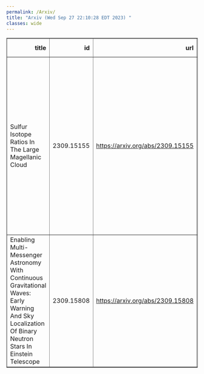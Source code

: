 ```yaml
---
permalink: /Arxiv/
title: "Arxiv (Wed Sep 27 22:10:28 EDT 2023) "
classes: wide
---
```

<table border="1" class="dataframe">
  <thead>
    <tr style="text-align: right;">
      <th>title</th>
      <th>id</th>
      <th>url</th>
      <th>authors</th>
      <th>Local Authors</th>
    </tr>
  </thead>
  <tbody>
    <tr>
      <td>Sulfur Isotope Ratios In The Large Magellanic Cloud</td>
      <td>2309.15155</td>
      <td><a href="https://arxiv.org/abs/2309.15155" target="_blank">https://arxiv.org/abs/2309.15155</a></td>
      <td>Y. Gong, C. Henkel, K. M. Menten, C. -H. ~R. Chen, Z. Y. Zhang, Y. T. Yan, A. Weiss, N. Langer, J. Z. Wang, R. Q. Mao, X. D. Tang, W. Yang, Y. P. Ao, M. Wang</td>
      <td>Ji Wang</td>
    </tr>
    <tr>
      <td>Enabling Multi-Messenger Astronomy With Continuous Gravitational Waves:   Early Warning And Sky Localization Of Binary Neutron Stars In Einstein   Telescope</td>
      <td>2309.15808</td>
      <td><a href="https://arxiv.org/abs/2309.15808" target="_blank">https://arxiv.org/abs/2309.15808</a></td>
      <td>Andrew L. Miller, Neha Singh, Cristiano Palomba</td>
      <td>Andrew Miller</td>
    </tr>
  </tbody>
</table>